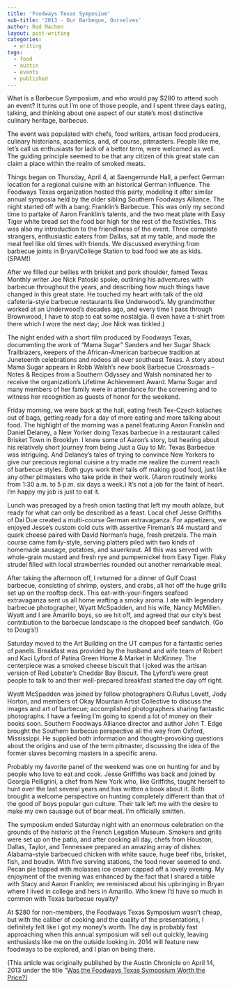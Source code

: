 ```yaml
---
title: 'Foodways Texas Symposium'
sub-title: '2013 - Our Barbeque, Ourselves'
author: Rod Machen
layout: post-writing
categories:
  - writing
tags:
  - food
  - austin
  - events
  - published
---
```


  What is a Barbecue Symposium, and who would pay $280 to attend such an event? It turns out I’m one of those people, and I spent three days eating, talking, and thinking about one aspect of our state’s most distinctive culinary heritage, barbecue.

  The event was populated with chefs, food writers, artisan food producers, culinary historians, academics, and, of course, pitmasters. People like me, let’s call us enthusiasts for lack of a better term, were welcomed as well. The guiding principle seemed to be that any citizen of this great state can claim a place within the realm of smoked meats.<!--more-->

  Things began on Thursday, April 4, at Saengerrunde Hall, a perfect German location for a regional cuisine with an historical German influence. The Foodways Texas organization hosted this party, modeling it after similar annual symposia held by the older sibling Southern Foodways Alliance. The night started off with a bang: Franklin’s Barbecue. This was only my second time to partake of Aaron Franklin’s talents, and the two meat plate with Easy Tiger white bread set the food bar high for the rest of the festivities. This was also my introduction to the friendliness of the event. Three complete strangers, enthusiastic eaters from Dallas, sat at my table, and made the meal feel like old times with friends. We discussed everything from barbecue joints in Bryan/College Station to bad food we ate as kids. (SPAM!)

  After we filled our bellies with brisket and pork shoulder, famed Texas Monthly writer Joe Nick Patoski spoke, outlining his adventures with barbecue throughout the years, and describing how much things have changed in this great state. He touched my heart with talk of the old cafeteria-style barbecue restaurants like Underwood’s. My grandmother worked at an Underwood’s decades ago, and every time I pass through Brownwood, I have to stop to eat some nostalgia. (I even have a t-shirt from there which I wore the next day; Joe Nick was tickled.)

  The night ended with a short film produced by Foodways Texas, documenting the work of “Mama Sugar” Sanders and her Sugar Shack Trailblazers, keepers of the African-American barbecue tradition at Juneteenth celebrations and rodeos all over southeast Texas. A story about Mama Sugar appears in Robb Walsh’s new book Barbecue Crossroads – Notes & Recipes from a Southern Odyssey and Walsh nominated her to receive the organization’s Lifetime Achievement Award. Mama Sugar and many members of her family were in attendance for the screening and to witness her recognition as guests of honor for the weekend.

  Friday morning, we were back at the hall, eating fresh Tex-Czech kolaches out of bags, getting ready for a day of more eating and more talking about food. The highlight of the morning was a panel featuring Aaron Franklin and Daniel Delaney, a New Yorker doing Texas barbecue in a restaurant called Brisket Town in Brooklyn. I knew some of Aaron’s story, but hearing about his relatively short journey from being Just a Guy to Mr. Texas Barbecue was intriguing. And Delaney’s tales of trying to convince New Yorkers to give our precious regional cuisine a try made me realize the current reach of barbecue styles. Both guys work their tails off making good food, just like any other pitmasters who take pride in their work. (Aaron routinely works from 1:30 a.m. to 5 p.m. six days a week.) It’s not a job for the faint of heart. I’m happy my job is just to eat it.

  Lunch was presaged by a fresh onion tasting that left my mouth ablaze, but ready for what can only be described as a feast. Local chef Jesse Griffiths of Dai Due created a multi-course German extravaganza. For appetizers, we enjoyed Jesse’s custom cold cuts with assertive Fireman’s #4 mustard and quark cheese paired with David Norman’s huge, fresh pretzels. The main course came family-style, serving platters piled with two kinds of homemade sausage, potatoes, and sauerkraut. All this was served with whole-grain mustard and fresh rye and pumpernickel from Easy Tiger. Flaky strudel filled with local strawberries rounded out another remarkable meal.

  After taking the afternoon off, I returned for a dinner of Gulf Coast barbecue, consisting of shrimp, oysters, and crabs, all hot off the huge grills set up on the rooftop deck. This eat-with-your-fingers seafood extravaganza sent us all home wafting a smoky aroma. I ate with legendary barbecue photographer, Wyatt McSpadden, and his wife, Nancy McMillen. Wyatt and I are Amarillo boys, so we hit off, and agreed that our city’s best contribution to the barbecue landscape is the chopped beef sandwich. (Go to Doug’s!)

  Saturday moved to the Art Building on the UT campus for a fantastic series of panels. Breakfast was provided by the husband and wife team of Robert and Kaci Lyford of Patina Green Home & Market in McKinney. The centerpiece was a smoked cheese biscuit that I joked was the artisan version of Red Lobster’s Cheddar Bay Biscuit. The Lyford’s were great people to talk to and their well-prepared breakfast started the day off right.

  Wyatt McSpadden was joined by fellow photographers O.Rufus Lovett, Jody Horton, and members of Okay Mountain Artist Collective to discuss the images and art of barbecue; accomplished photographers sharing fantastic photographs. I have a feeling I’m going to spend a lot of money on their books soon. Southern Foodways Alliance director and author John T. Edge brought the Southern barbecue perspective all the way from Oxford, Mississippi. He supplied both information and thought-provoking questions about the origins and use of the term pitmaster, discussing the idea of the former slaves becoming masters in a specific arena.

  Probably my favorite panel of the weekend was one on hunting for and by people who love to eat and cook. Jesse Griffiths was back and joined by Georgia Pelligrini, a chef from New York who, like Griffiths, taught herself to hunt over the last several years and has written a book about it. Both brought a welcome perspective on hunting completely different than that of the good ol’ boys popular gun culture. Their talk left me with the desire to make my own sausage out of boar meat. I’m officially smitten.

  The symposium ended Saturday night with an enormous celebration on the grounds of the historic at the French Legation Museum. Smokers and grills were set up on the patio, and after cooking all day, chefs from Houston, Dallas, Taylor, and Tennessee prepared an amazing array of dishes: Alabama-style barbecued chicken with white sauce, huge beef ribs, brisket, fish, and boudin. With five serving stations, the food never seemed to end. Pecan pie topped with molasses ice cream capped off a lovely evening. My enjoyment of the evening was enhanced by the fact that I shared a table with Stacy and Aaron Franklin; we reminisced about his upbringing in Bryan where I lived in college and hers in Amarillo. Who knew I’d have so much in common with Texas barbecue royalty?

  At $280 for non-members, the Foodways Texas Symposium wasn’t cheap, but with the caliber of cooking and the quality of the presentations, I definitely felt like I got my money’s worth. The day is probably fast approaching when this annual symposium will sell out quickly, leaving enthusiasts like me on the outside looking in. 2014 will feature new foodways to be explored, and I plan on being there.

(This article was originally published by the Austin Chronicle on April 14, 2013 under the title &#8220;<a href="http://www.austinchronicle.com/daily/food/2013-04-14/was-the-foodways-texas-symposium-worth-the-price/" target="_blank">Was the Foodways Texas Symposium Worth the Price?)